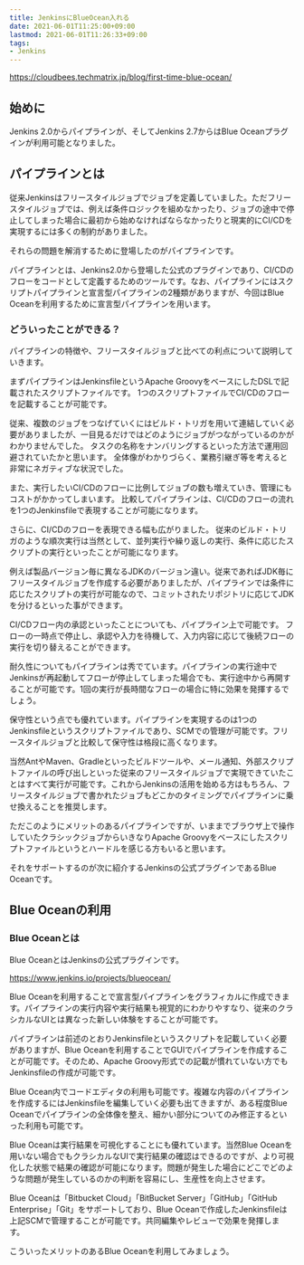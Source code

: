 ```yaml
---
title: JenkinsにBlueOcean入れる
date: 2021-06-01T11:25:00+09:00
lastmod: 2021-06-01T11:26:33+09:00
tags:
- Jenkins
---
```


<https://cloudbees.techmatrix.jp/blog/first-time-blue-ocean/>

## 始めに

Jenkins 2.0からパイプラインが、そしてJenkins 2.7からはBlue Oceanプラグインが利用可能となりました。

## パイプラインとは

従来Jenkinsはフリースタイルジョブでジョブを定義していました。ただフリースタイルジョブでは、例えば条件ロジックを組めなかったり、ジョブの途中で停止してしまった場合に最初から始めなければならなかったりと現実的にCI/CDを実現するには多くの制約がありました。

それらの問題を解消するために登場したのがパイプラインです。

パイプラインとは、Jenkins2.0から登場した公式のプラグインであり、CI/CDのフローをコードとして定義するためのツールです。なお、パイプラインにはスクリプトパイプラインと宣言型パイプラインの2種類がありますが、今回はBlue Oceanを利用するために宣言型パイプラインを用います。

### どういったことができる？

パイプラインの特徴や、フリースタイルジョブと比べての利点について説明していきます。

まずパイプラインはJenkinsfileというApache GroovyをベースにしたDSLで記載されたスクリプトファイルです。 1つのスクリプトファイルでCI/CDのフローを記載することが可能です。

従来、複数のジョブをつなげていくにはビルド・トリガを用いて連結していく必要がありましたが、一目見るだけではどのようにジョブがつながっているのかがわかりませんでした。 タスクの名称をナンバリングするといった方法で運用回避されていたかと思います。 全体像がわかりづらく、業務引継ぎ等を考えると非常にネガティブな状況でした。

また、実行したいCI/CDのフローに比例してジョブの数も増えていき、管理にもコストがかかってしまいます。 比較してパイプラインは、CI/CDのフローの流れを1つのJenkinsfileで表現することが可能になります。

さらに、CI/CDのフローを表現できる幅も広がりました。 従来のビルド・トリガのような順次実行は当然として、並列実行や繰り返しの実行、条件に応じたスクリプトの実行といったことが可能になります。

例えば製品バージョン毎に異なるJDKのバージョン違い。従来であればJDK毎にフリースタイルジョブを作成する必要がありましたが、パイプラインでは条件に応じたスクリプトの実行が可能なので、コミットされたリポジトリに応じてJDKを分けるといった事ができます。

CI/CDフロー内の承認といったことについても、パイプライン上で可能です。 フローの一時点で停止し、承認や入力を待機して、入力内容に応じて後続フローの実行を切り替えることができます。

耐久性についてもパイプラインは秀でています。パイプラインの実行途中でJenkinsが再起動してフローが停止してしまった場合でも、実行途中から再開することが可能です。1回の実行が長時間なフローの場合に特に効果を発揮するでしょう。

保守性という点でも優れています。パイプラインを実現するのは1つのJenkinsfileというスクリプトファイルであり、SCMでの管理が可能です。フリースタイルジョブと比較して保守性は格段に高くなります。

当然AntやMaven、Gradleといったビルドツールや、メール通知、外部スクリプトファイルの呼び出しといった従来のフリースタイルジョブで実現できていたことはすべて実行が可能です。これからJenkinsの活用を始める方はもちろん、フリースタイルジョブで書かれたジョブもどこかのタイミングでパイプラインに乗せ換えることを推奨します。

ただこのようにメリットのあるパイプラインですが、いままでブラウザ上で操作していたクラシックジョブからいきなりApache Groovyをベースにしたスクリプトファイルというとハードルを感じる方もいると思います。

それをサポートするのが次に紹介するJenkinsの公式プラグインであるBlue Oceanです。

## Blue Oceanの利用

### Blue Oceanとは

Blue OceanとはJenkinsの公式プラグインです。

<https://www.jenkins.io/projects/blueocean/>

Blue Oceanを利用することで宣言型パイプラインをグラフィカルに作成できます。パイプラインの実行内容や実行結果も視覚的にわかりやすなり、従来のクラシカルなUIとは異なった新しい体験をすることが可能です。

パイプラインは前述のとおりJenkinsfileというスクリプトを記載していく必要がありますが、Blue Oceanを利用することでGUIでパイプラインを作成することが可能です。そのため、Apache Groovy形式での記載が慣れていない方でもJenkinsfileの作成が可能です。

Blue Ocean内でコードエディタの利用も可能です。複雑な内容のパイプラインを作成するにはJenkinsfileを編集していく必要も出てきますが、ある程度Blue Oceanでパイプラインの全体像を整え、細かい部分についてのみ修正するといった利用も可能です。

Blue Oceanは実行結果を可視化することにも優れています。当然Blue Oceanを用いない場合でもクラシカルなUIで実行結果の確認はできるのですが、より可視化した状態で結果の確認が可能になります。問題が発生した場合にどこでどのような問題が発生しているのかの判断を容易にし、生産性を向上させます。

Blue Oceanは「Bitbucket Cloud」「BitBucket Server」「GitHub」「GitHub Enterprise」「Git」をサポートしており、Blue Oceanで作成したJenkinsfileは上記SCMで管理することが可能です。共同編集やレビューで効果を発揮します。

こういったメリットのあるBlue Oceanを利用してみましょう。
